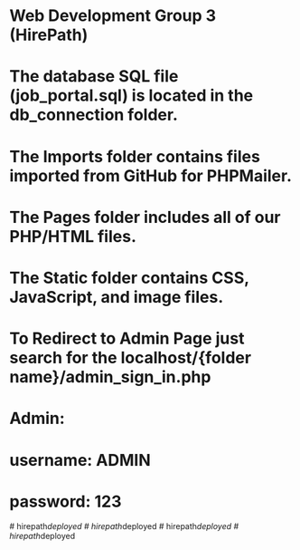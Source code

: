 # Web Development Group 3 (HirePath)

# The database SQL file (job_portal.sql) is located in the db_connection folder.

# The Imports folder contains files imported from GitHub for PHPMailer.

# The Pages folder includes all of our PHP/HTML files.

# The Static folder contains CSS, JavaScript, and image files.

# To Redirect to Admin Page just search for the localhost/{folder name}/admin_sign_in.php

# Admin:
# username: ADMIN 
# password: 123
#   h i r e p a t h _ d e p l o y e d  
 #   h i r e p a t h _ d e p l o y e d  
 #   h i r e p a t h _ d e p l o y e d  
 #   h i r e p a t h _ d e p l o y e d  
 